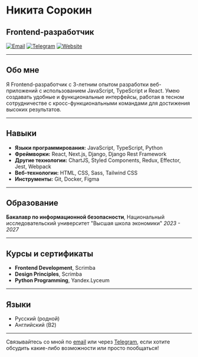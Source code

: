 # Никита Сорокин

## Frontend-разработчик

[![Email](https://img.shields.io/badge/Email-niksorokin77%40yandex.ru-blue)](mailto:niksorokin77@yandex.ru)
[![Telegram](https://img.shields.io/badge/Telegram-%40Heilttme-blue)](https://t.me/Heilttme)
[![Website](https://img.shields.io/badge/Website-nikitasorokin.ru-blue)](https://nikitasorokin.ru)

---
## Обо мне

Я Frontend-разработчик с 3-летним опытом разработки веб-приложений с использованием JavaScript, TypeScript и React. Умею создавать удобные и функциональные интерфейсы, работая в тесном сотрудничестве с кросс-функциональными командами для достижения высоких результатов.

---
## Навыки

- **Языки программирования:** JavaScript, TypeScript, Python
- **Фреймворки:** React, Next.js, Django, Django Rest Framework
- **Другие технологии:** ChartJS, Styled Components, Redux, Effector, Jest, Webpack
- **Веб-технологии:** HTML, CSS, Sass, Tailwind CSS
- **Инструменты:** Git, Docker, Figma

---
## Образование

**Бакалавр по информационной безопасности**, Национальный исследовательский университет "Высшая школа экономики"
*2023 - 2027*

---
## Курсы и сертификаты

- **Frontend Development**, Scrimba
- **Design Principles**, Scrimba
- **Python Programming**, Yandex.Lyceum

---
## Языки

- Русский (родной)
- Английский (B2)

---

Связывайтесь со мной по [email](mailto:niksorokin77@yandex.ru) или через [Telegram](https://t.me/Heilttme), если хотите обсудить какие-либо возможности или просто пообщаться!
